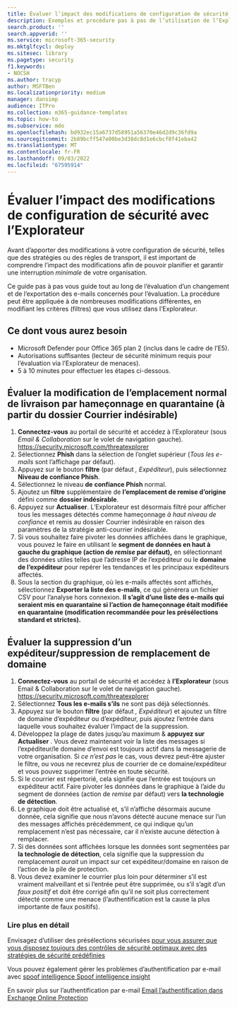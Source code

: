 ```yaml
---
title: Évaluer l’impact des modifications de configuration de sécurité avec l’Explorateur
description: Exemples et procédure pas à pas de l’utilisation de l’Explorateur pour déterminer l’impact d’un changement de contrôle de sécurité (configuration) dans Microsoft Defender pour Office 365
search.product: ''
search.appverid: ''
ms.service: microsoft-365-security
ms.mktglfcycl: deploy
ms.sitesec: library
ms.pagetype: security
f1.keywords:
- NOCSH
ms.author: tracyp
author: MSFTBen
ms.localizationpriority: medium
manager: dansimp
audience: ITPro
ms.collection: m365-guidance-templates
ms.topic: how-to
ms.subservice: mdo
ms.openlocfilehash: bd932ec15a6737d58951a56370e46d2d9c36fd9a
ms.sourcegitcommit: 2b89bcff547e00be3d38dc8d1e6cbcf8f41eba42
ms.translationtype: MT
ms.contentlocale: fr-FR
ms.lasthandoff: 09/03/2022
ms.locfileid: "67595914"
---
```

# <a name="assess-the-impact-of-security-configuration-changes-with-explorer"></a>Évaluer l’impact des modifications de configuration de sécurité avec l’Explorateur

Avant d’apporter des modifications à votre configuration de sécurité, telles que des stratégies ou des règles de transport, il est important de comprendre l’impact des modifications afin de pouvoir planifier et garantir une interruption *minimale* de votre organisation.

Ce guide pas à pas vous guide tout au long de l’évaluation d’un changement et de l’exportation des e-mails concernés pour l’évaluation. La procédure peut être appliquée à de nombreuses modifications différentes, en modifiant les critères (filtres) que vous utilisez dans l’Explorateur.

## <a name="what-youll-need"></a>Ce dont vous aurez besoin

- Microsoft Defender pour Office 365 plan 2 (inclus dans le cadre de l’E5).
- Autorisations suffisantes (lecteur de sécurité minimum requis pour l’évaluation via l’Explorateur de menaces).
- 5 à 10 minutes pour effectuer les étapes ci-dessous.

## <a name="assess-changing-normal-confidence-phish-delivery-location-to-quarantine-from-the-junk-email-folder"></a>Évaluer la modification de l’emplacement normal de livraison par hameçonnage en quarantaine (à partir du dossier Courrier indésirable)

1. **Connectez-vous** au portail de sécurité et accédez à l’Explorateur (sous *Email & Collaboration* sur le volet de navigation gauche). <https://security.microsoft.com/threatexplorer>
1. Sélectionnez **Phish** dans la sélection de l’onglet supérieur (*Tous les e-mails* sont l’affichage par défaut).
1. Appuyez sur le bouton **filtre** (par défaut *, Expéditeur*), puis sélectionnez **Niveau de confiance Phish**.
1. Sélectionnez le niveau **de** **confiance Phish** normal.
1. Ajoutez un **filtre** supplémentaire de **l’emplacement de remise d’origine** défini comme **dossier indésirable**.
1. Appuyez sur **Actualiser**. L’Explorateur est désormais filtré pour afficher tous les messages détectés comme hameçonnage *à haut niveau de confiance* et remis au dossier Courrier indésirable en raison des paramètres de la stratégie anti-courrier indésirable.
1. Si vous souhaitez faire pivoter les données affichées dans le graphique, vous pouvez le faire en utilisant le **segment de données en haut à gauche du graphique (action de *remise* par défaut),** en sélectionnant des données utiles telles que l’adresse IP de l’expéditeur ou le **domaine de l’expéditeur** pour repérer les tendances et les principaux expéditeurs affectés.
1. Sous la section du graphique, où les e-mails affectés sont affichés, sélectionnez **Exporter la liste des e-mails**, ce qui générera un fichier CSV pour l’analyse hors connexion. **Il s’agit d’une liste des e-mails qui seraient mis en quarantaine si l’action de hameçonnage était modifiée en quarantaine (modification recommandée pour les présélections standard et strictes).**

## <a name="assess-removing-a-sender--domain-override-removal"></a>Évaluer la suppression d’un expéditeur/suppression de remplacement de domaine

1. **Connectez-vous** au portail de sécurité et accédez à **l’Explorateur** (sous Email & Collaboration sur le volet de navigation gauche). <https://security.microsoft.com/threatexplorer>
1. Sélectionnez **Tous les e-mails s’ils** ne sont pas déjà sélectionnés.
1. Appuyez sur le bouton **filtre** (par défaut *, Expéditeur*) et ajoutez un filtre de domaine d’expéditeur ou d’expéditeur, puis ajoutez l’entrée dans laquelle vous souhaitez évaluer l’impact de la suppression.
1. Développez la plage de dates jusqu’au maximum & **appuyez sur Actualiser** . Vous devez maintenant voir la liste des messages si l’expéditeur/le domaine d’envoi est toujours actif dans la messagerie de votre organisation. Si *ce n’est pas* le cas, vous devrez peut-être ajuster le filtre, ou vous ne recevrez plus de courrier de ce domaine/expéditeur et vous pouvez supprimer l’entrée en toute sécurité.
1. Si le courrier est répertorié, cela signifie que l’entrée est toujours un expéditeur actif. Faire pivoter les données dans le graphique à l’aide du segment de données (action de *remise* par défaut) vers **la technologie de détection**.
1. Le graphique doit être actualisé et, s’il n’affiche désormais aucune donnée, cela signifie que nous n’avons détecté aucune menace sur l’un des messages affichés précédemment, ce qui indique qu’un remplacement n’est pas nécessaire, car il n’existe aucune détection à remplacer.
1. Si des données sont affichées lorsque les données sont segmentées par **la technologie de détection**, cela signifie que la suppression du remplacement *aurait* un impact sur cet expéditeur/domaine en raison de l’action de la pile de protection.
1. Vous devez examiner le courrier plus loin pour déterminer s’il est vraiment malveillant et si l’entrée peut être supprimée, ou s’il s’agit d’un *faux positif* et doit être corrigé afin qu’il ne soit plus correctement détecté comme une menace (l’authentification est la cause la plus importante de faux positifs).

### <a name="further-reading"></a>Lire plus en détail

Envisagez d’utiliser des présélections sécurisées [pour vous assurer que vous disposez toujours des contrôles de sécurité optimaux avec des stratégies de sécurité prédéfinies](/microsoft-365/security/office-365-security/step-by-step-guides/ensuring-you-always-have-the-optimal-security-controls-with-preset-security-policies)

Vous pouvez également gérer les problèmes d’authentification par e-mail avec [spoof intelligence Spoof intelligence insight](/microsoft-365/security/office-365-security/learn-about-spoof-intelligence)

En savoir plus sur l’authentification par e-mail [Email l’authentification dans Exchange Online Protection](/microsoft-365/security/office-365-security/email-validation-and-authentication)
